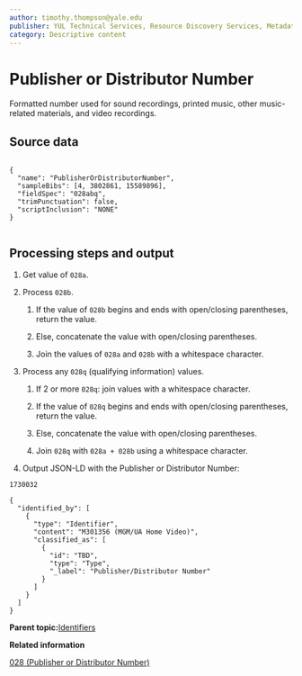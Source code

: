 ```yaml
---
author: timothy.thompson@yale.edu
publisher: YUL Technical Services, Resource Discovery Services, Metadata Services Unit
category: Descriptive content
---
```


# Publisher or Distributor Number

Formatted number used for sound recordings, printed music, other music-related materials, and video recordings.

## Source data

```

{
  "name": "PublisherOrDistributorNumber",
  "sampleBibs": [4, 3802861, 15589896],
  "fieldSpec": "028abq",
  "trimPunctuation": false,
  "scriptInclusion": "NONE"
}        		        		
        		
```

## Processing steps and output

1.  Get value of `028a`.

2.  Process `028b`.

    1.  If the value of `028b` begins and ends with open/closing parentheses, return the value.

    2.  Else, concatenate the value with open/closing parentheses.

    3.  Join the values of `028a` and `028b` with a whitespace character.

3.  Process any `028q` \(qualifying information\) values.

    1.  If 2 or more `028q`: join values with a whitespace character.

    2.  If the value of `028q` begins and ends with open/closing parentheses, return the value.

    3.  Else, concatenate the value with open/closing parentheses.

    4.  Join `028q` with `028a + 028b` using a whitespace character.

4.  Output JSON-LD with the Publisher or Distributor Number:


`1730032`

```
{
  "identified_by": [
    {
      "type": "Identifier",
      "content": "M301356 (MGM/UA Home Video)",
      "classified_as": [
        {
          "id": "TBD",
          "type": "Type",
          "_label": "Publisher/Distributor Number"
        }
      ]
    }
  ]
}
```

**Parent topic:**[Identifiers](../../concepts/identifiers.md)

**Related information**  


[028 \(Publisher or Distributor Number\)](../../tables/028_bib_table.md)

